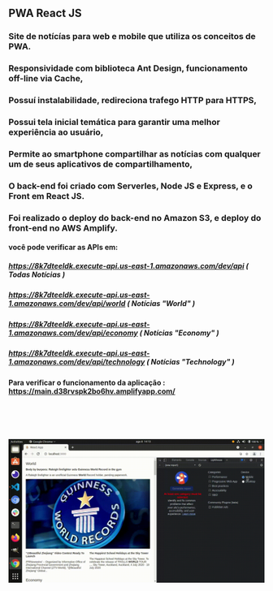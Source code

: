 ## PWA React JS 
### Site de notícías para web e mobile que utiliza os conceitos de PWA.
### Responsividade com biblioteca Ant Design, funcionamento off-line via Cache,
### Possuí instalabilidade, redireciona trafego HTTP para HTTPS,
### Possui tela inicial temática para garantir uma melhor experiência ao usuário,
### Permite ao smartphone compartilhar as notícias com qualquer um de seus aplicativos de compartilhamento,
### O back-end foi criado com Serverles, Node JS e Express, e o Front em React JS.
### Foi realizado o deploy do back-end no __Amazon S3__, e deploy do front-end no __AWS Amplify__.

#### você pode verificar as APIs em:
##### https://8k7dteeldk.execute-api.us-east-1.amazonaws.com/dev/api  ( Todas Notícias )
##### https://8k7dteeldk.execute-api.us-east-1.amazonaws.com/dev/api/world ( Notícias "World" )
##### https://8k7dteeldk.execute-api.us-east-1.amazonaws.com/dev/api/economy ( Notícias "Economy" )
##### https://8k7dteeldk.execute-api.us-east-1.amazonaws.com/dev/api/technology ( Notícias "Technology" )

####  Para verificar o funcionamento da aplicação : https://main.d38rvspk2bo6hv.amplifyapp.com/
<br><br/><br><br/>
![](/pwa.gif)
